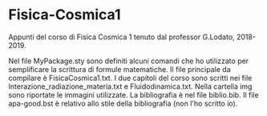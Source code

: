# Fisica-Cosmica1
Appunti del corso di Fisica Cosmica 1 tenuto dal professor G.Lodato, 2018-2019.


Nel file MyPackage.sty sono definiti alcuni comandi che ho utilizzato per semplificare la scrittura di formule matematiche. 
Il file principale da compilare è FisicaCosmica1.txt.
I due capitoli del corso sono scritti nei file Interazione_radiazione_materia.txt e Fluidodinamica.txt.
Nella cartella img sono riportate le immagini utilizzate.
La bibliografia è nel file biblio.bib.
Il file apa-good.bst è relativo allo stile della bibliografia (non l'ho scritto io).
